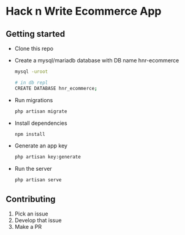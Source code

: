 # Hack n Write Ecommerce App

## Getting started
* Clone this repo
* Create a mysql/mariadb database with DB name hnr-ecommerce

    ```bash
    mysql -uroot

    # in db repl
    CREATE DATABASE hnr_ecommerce;
    ```
* Run migrations

    ```bash
    php artisan migrate
    ```
    
* Install dependencies

    ```bash
    npm install
    ```

* Generate an app key

    ```bash
    php artisan key:generate
    ```

* Run the server

    ```bash
    php artisan serve
    ```

## Contributing
1. Pick an issue
0. Develop that issue
0. Make a PR

